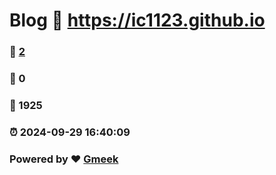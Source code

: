 # Blog :link: https://ic1123.github.io 
### :page_facing_up: [2](https://ic1123.github.io/tag.html) 
### :speech_balloon: 0 
### :hibiscus: 1925 
### :alarm_clock: 2024-09-29 16:40:09 
### Powered by :heart: [Gmeek](https://github.com/Meekdai/Gmeek)

